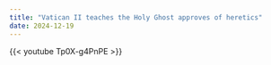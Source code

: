 ```yaml
---
title: "Vatican II teaches the Holy Ghost approves of heretics"
date: 2024-12-19
---
```


{{< youtube Tp0X-g4PnPE >}}
